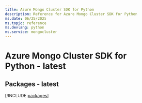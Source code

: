 ```yaml
---
title: Azure Mongo Cluster SDK for Python
description: Reference for Azure Mongo Cluster SDK for Python
ms.date: 06/25/2025
ms.topic: reference
ms.devlang: python
ms.service: mongocluster
---
```

# Azure Mongo Cluster SDK for Python - latest
## Packages - latest
[!INCLUDE [packages](mongo-cluster-index.md)]